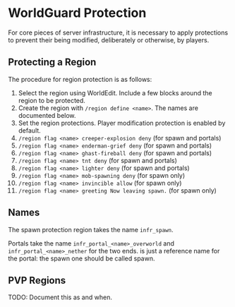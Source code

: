 WorldGuard Protection
=====================

For core pieces of server infrastructure, it is necessary to apply protections to prevent their being modified, deliberately or otherwise, by players.

Protecting a Region
-------------------

The procedure for region protection is as follows:

1. Select the region using WorldEdit. Include a few blocks around the region to be protected.
2. Create the region with `/region define <name>`. The names are documented below.
3. Set the region protections. Player modification protection is enabled by default.
  1. `/region flag <name> creeper-explosion deny` (for spawn and portals)
  2. `/region flag <name> enderman-grief deny` (for spawn and portals)
  3. `/region flag <name> ghast-fireball deny` (for spawn and portals)
  4. `/region flag <name> tnt deny` (for spawn and portals)
  5. `/region flag <name> lighter deny` (for spawn and portals)
  6. `/region flag <name> mob-spawning deny` (for spawn only)
  7. `/region flag <name> invincible allow` (for spawn only)
  8. `/region flag <name> greeting Now leaving spawn.` (for spawn only)

Names
-----

The spawn protection region takes the name `infr_spawn`.

Portals take the name `infr_portal_<name>_overworld` and `infr_portal_<name>_nether` for the two ends. <name> is just a reference name for the portal: the spawn one should be called spawn.

PVP Regions
-----------

TODO: Document this as and when.
